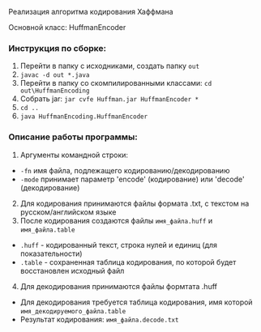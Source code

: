Реализация алгоритма кодирования Хаффмана

Основной класс: HuffmanEncoder

### Инструкция по сборке:
1) Перейти в папку с исходниками, создать папку `out`
2) `javac -d out *.java`
3) Перейти в папку со скомпилированными классами: `cd out\HuffmanEncoding`
4) Собрать jar: `jar cvfe Huffman.jar HuffmanEncoder *`
5) `cd ..`
6) `java HuffmanEncoding.HuffmanEncoder`

### Описание работы программы:
1) Аргументы командной строки: 
* `-fn` имя файла, подлежащего кодированию/декодированию
* `-mode` принимает параметр 'encode' (кодирование) или 'decode' (декодирование)

2) Для кодирования принимаются файлы формата .txt, с текстом на русском/английском языке
3) После кодирования создаются файлы `имя_файла.huff` и `имя_файла.table`
* `.huff` - кодированный текст, строка нулей и единиц (для показательности)
* `.table` - сохраненная таблица кодирования, по которой будет восстановлен исходный файл
4) Для декодирования принимаются файлы формтата .huff
* Для декодирования требуется таблица кодирования, имя которой `имя_декодируемого_файла.table`
* Результат кодирования: `имя_файла.decode.txt`